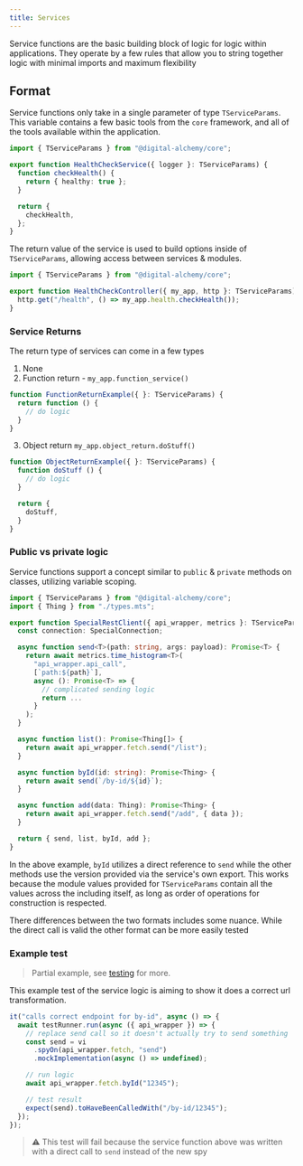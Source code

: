 ```yaml
---
title: Services
---
```


Service functions are the basic building block of logic for logic within applications.
They operate by a few rules that allow you to string together logic with minimal imports and maximum flexibility

## Format

Service functions only take in a single parameter of type `TServiceParams`.
This variable contains a few basic tools from the `core` framework, and all of the tools available within the application.

```typescript
import { TServiceParams } from "@digital-alchemy/core";

export function HealthCheckService({ logger }: TServiceParams) {
  function checkHealth() {
    return { healthy: true };
  }

  return {
    checkHealth,
  };
}
```

The return value of the service is used to build options inside of `TServiceParams`, allowing access between services & modules.

```typescript
import { TServiceParams } from "@digital-alchemy/core";

export function HealthCheckController({ my_app, http }: TServiceParams) {
  http.get("/health", () => my_app.health.checkHealth());
}
```

### Service Returns

The return type of services can come in a few types

1. None
2. Function return - `my_app.function_service()`

```typescript
function FunctionReturnExample({ }: TServiceParams) {
  return function () {
    // do logic
  }
}
```

3. Object return `my_app.object_return.doStuff()`

```typescript
function ObjectReturnExample({ }: TServiceParams) {
  function doStuff () {
    // do logic
  }

  return {
    doStuff,
  }
}
```

### Public vs private logic

Service functions support a concept similar to `public` & `private` methods on classes, utilizing variable scoping.

```typescript
import { TServiceParams } from "@digital-alchemy/core";
import { Thing } from "./types.mts";

export function SpecialRestClient({ api_wrapper, metrics }: TServiceParams) {
  const connection: SpecialConnection;

  async function send<T>(path: string, args: payload): Promise<T> {
    return await metrics.time_histogram<T>(
      "api_wrapper.api_call",
      [`path:${path}`],
      async (): Promise<T> => {
        // complicated sending logic
        return ...
      }
    );
  }

  async function list(): Promise<Thing[]> {
    return await api_wrapper.fetch.send("/list");
  }

  async function byId(id: string): Promise<Thing> {
    return await send(`/by-id/${id}`);
  }

  async function add(data: Thing): Promise<Thing> {
    return await api_wrapper.fetch.send("/add", { data });
  }

  return { send, list, byId, add };
}
```

In the above example, `byId` utilizes a direct reference to `send` while the other methods use the version provided via the service's own export.
This works because the module values provided for `TServiceParams` contain all the values across the including itself, as long as order of operations for construction is respected.

There differences between the two formats includes some nuance.
While the direct call is valid the other format can be more easily tested

### Example test

> Partial example, see [testing](/docs/testing) for more.

This example test of the service logic is aiming to show it does a correct url transformation.

```typescript
it("calls correct endpoint for by-id", async () => {
  await testRunner.run(async ({ api_wrapper }) => {
    // replace send call so it doesn't actually try to send something
    const send = vi
      .spyOn(api_wrapper.fetch, "send")
      .mockImplementation(async () => undefined);

    // run logic
    await api_wrapper.fetch.byId("12345");

    // test result
    expect(send).toHaveBeenCalledWith("/by-id/12345");
  });
});
```

> ⚠️ This test will fail because the service function above was written with a direct call to `send` instead of the new spy
